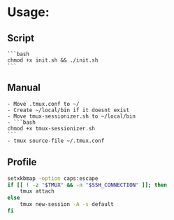 # Usage:
## Script
    ```bash
    chmod +x init.sh && ./init.sh
    ```
## Manual
    - Move .tmux.conf to ~/
    - Create ~/local/bin if it doesnt exist
    - Move tmux-sessionizer.sh to ~/local/bin
    - ```bash
    chmod +x tmux-sessionizer.sh
    ```
    - tmux source-file ~/.tmux.conf

## Profile
```bash
setxkbmap -option caps:escape
if [[ ! -z "$TMUX" && -n "$SSH_CONNECTION" ]]; then
    tmux attach
else
    tmux new-session -A -s default
fi
```
